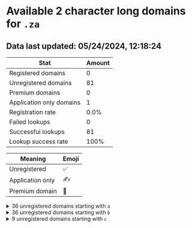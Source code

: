 # Available 2 character long domains for `.za`

## Data last updated: 05/24/2024, 12:18:24

|Stat|Amount|
|--|--|
|Registered domains|0|
|Unregistered domains|81|
|Premium domains|0|
|Application only domains|1|
|Registration rate|0.0%|
|Failed lookups|0|
|Successful lookups|81|
|Lookup success rate|100%|


|Meaning|Emoji|
|--|--|
|Unregistered|:white_check_mark:|
|Application only|:writing_hand:|
|Premium domain|:gem:|

<details>
<summary>36 unregistered domains starting with <bold><code>a</code></bold></summary>

|Type|Domain|
|--|--|
|:white_check_mark:|`a0.za`|
|:white_check_mark:|`a1.za`|
|:white_check_mark:|`a2.za`|
|:white_check_mark:|`a3.za`|
|:white_check_mark:|`a4.za`|
|:white_check_mark:|`a5.za`|
|:white_check_mark:|`a6.za`|
|:white_check_mark:|`a7.za`|
|:white_check_mark:|`a8.za`|
|:white_check_mark:|`a9.za`|
|:white_check_mark:|`aa.za`|
|:white_check_mark:|`ab.za`|
|:writing_hand:|`ac.za`|
|:white_check_mark:|`ad.za`|
|:white_check_mark:|`ae.za`|
|:white_check_mark:|`af.za`|
|:white_check_mark:|`ag.za`|
|:white_check_mark:|`ah.za`|
|:white_check_mark:|`ai.za`|
|:white_check_mark:|`aj.za`|
|:white_check_mark:|`ak.za`|
|:white_check_mark:|`al.za`|
|:white_check_mark:|`am.za`|
|:white_check_mark:|`an.za`|
|:white_check_mark:|`ao.za`|
|:white_check_mark:|`ap.za`|
|:white_check_mark:|`aq.za`|
|:white_check_mark:|`ar.za`|
|:white_check_mark:|`as.za`|
|:white_check_mark:|`at.za`|
|:white_check_mark:|`au.za`|
|:white_check_mark:|`av.za`|
|:white_check_mark:|`aw.za`|
|:white_check_mark:|`ax.za`|
|:white_check_mark:|`ay.za`|
|:white_check_mark:|`az.za`|
</details>
<details>
<summary>36 unregistered domains starting with <bold><code>b</code></bold></summary>

|Type|Domain|
|--|--|
|:white_check_mark:|`b0.za`|
|:white_check_mark:|`b1.za`|
|:white_check_mark:|`b2.za`|
|:white_check_mark:|`b3.za`|
|:white_check_mark:|`b4.za`|
|:white_check_mark:|`b5.za`|
|:white_check_mark:|`b6.za`|
|:white_check_mark:|`b7.za`|
|:white_check_mark:|`b8.za`|
|:white_check_mark:|`b9.za`|
|:white_check_mark:|`ba.za`|
|:white_check_mark:|`bb.za`|
|:white_check_mark:|`bc.za`|
|:white_check_mark:|`bd.za`|
|:white_check_mark:|`be.za`|
|:white_check_mark:|`bf.za`|
|:white_check_mark:|`bg.za`|
|:white_check_mark:|`bh.za`|
|:white_check_mark:|`bi.za`|
|:white_check_mark:|`bj.za`|
|:white_check_mark:|`bk.za`|
|:white_check_mark:|`bl.za`|
|:white_check_mark:|`bm.za`|
|:white_check_mark:|`bn.za`|
|:white_check_mark:|`bo.za`|
|:white_check_mark:|`bp.za`|
|:white_check_mark:|`bq.za`|
|:white_check_mark:|`br.za`|
|:white_check_mark:|`bs.za`|
|:white_check_mark:|`bt.za`|
|:white_check_mark:|`bu.za`|
|:white_check_mark:|`bv.za`|
|:white_check_mark:|`bw.za`|
|:white_check_mark:|`bx.za`|
|:white_check_mark:|`by.za`|
|:white_check_mark:|`bz.za`|
</details>
<details>
<summary>9 unregistered domains starting with <bold><code>c</code></bold></summary>

|Type|Domain|
|--|--|
|:white_check_mark:|`ca.za`|
|:white_check_mark:|`cb.za`|
|:white_check_mark:|`cc.za`|
|:white_check_mark:|`cd.za`|
|:white_check_mark:|`ce.za`|
|:white_check_mark:|`cf.za`|
|:white_check_mark:|`cg.za`|
|:white_check_mark:|`ch.za`|
|:white_check_mark:|`ci.za`|
</details>